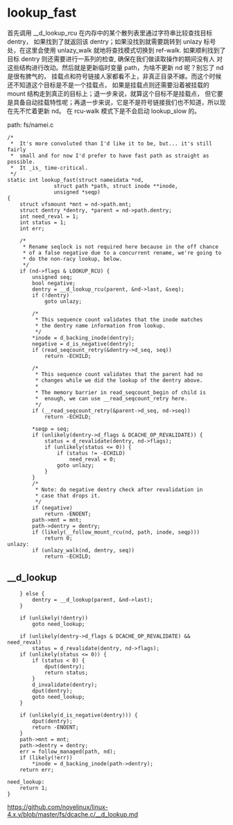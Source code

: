 # lookup_fast

首先调用 __d_lookup_rcu 在内存中的某个散列表里通过字符串比较查找目标 dentry，
如果找到了就返回该 dentry；如果没找到就需要跳转到 unlazy 标号处，在这里会使用
unlazy_walk 就地将查找模式切换到 ref-walk.
如果顺利找到了目标 dentry 则还需要进行一系列的检查, 确保在我们做读取操作的期间没有人
对这些结构进行改动。然后就是更新临时变量 path，为啥不更新 nd 呢？别忘了 nd 是很有脾气的，
挂载点和符号链接人家都看不上，非真正目录不嫁。而这个时候还不知道这个目标是不是一个挂载点，
如果是挂载点则还需要沿着被挂载的 mount 结构走到真正的目标上；退一步来说，就算这个目标不是挂载点，
但它要是具备自动挂载特性呢；再退一步来说，它是不是符号链接我们也不知道，所以现在先不忙着更新 nd。
在 rcu-walk 模式下是不会启动 lookup_slow 的。

path: fs/namei.c
```
/*
 *  It's more convoluted than I'd like it to be, but... it's still fairly
 *  small and for now I'd prefer to have fast path as straight as possible.
 *  It _is_ time-critical.
 */
static int lookup_fast(struct nameidata *nd,
               struct path *path, struct inode **inode,
               unsigned *seqp)
{
    struct vfsmount *mnt = nd->path.mnt;
    struct dentry *dentry, *parent = nd->path.dentry;
    int need_reval = 1;
    int status = 1;
    int err;

    /*
     * Rename seqlock is not required here because in the off chance
     * of a false negative due to a concurrent rename, we're going to
     * do the non-racy lookup, below.
     */
    if (nd->flags & LOOKUP_RCU) {
        unsigned seq;
        bool negative;
        dentry = __d_lookup_rcu(parent, &nd->last, &seq);
        if (!dentry)
            goto unlazy;

        /*
         * This sequence count validates that the inode matches
         * the dentry name information from lookup.
         */
        *inode = d_backing_inode(dentry);
        negative = d_is_negative(dentry);
        if (read_seqcount_retry(&dentry->d_seq, seq))
            return -ECHILD;

        /*
         * This sequence count validates that the parent had no
         * changes while we did the lookup of the dentry above.
         *
         * The memory barrier in read_seqcount_begin of child is
         *  enough, we can use __read_seqcount_retry here.
         */
        if (__read_seqcount_retry(&parent->d_seq, nd->seq))
            return -ECHILD;

        *seqp = seq;
        if (unlikely(dentry->d_flags & DCACHE_OP_REVALIDATE)) {
            status = d_revalidate(dentry, nd->flags);
            if (unlikely(status <= 0)) {
                if (status != -ECHILD)
                    need_reval = 0;
                goto unlazy;
            }
        }
        /*
         * Note: do negative dentry check after revalidation in
         * case that drops it.
         */
        if (negative)
            return -ENOENT;
        path->mnt = mnt;
        path->dentry = dentry;
        if (likely(__follow_mount_rcu(nd, path, inode, seqp)))
            return 0;
unlazy:
        if (unlazy_walk(nd, dentry, seq))
            return -ECHILD;
```

## __d_lookup

```
    } else {
        dentry = __d_lookup(parent, &nd->last);
    }

    if (unlikely(!dentry))
        goto need_lookup;

    if (unlikely(dentry->d_flags & DCACHE_OP_REVALIDATE) && need_reval)
        status = d_revalidate(dentry, nd->flags);
    if (unlikely(status <= 0)) {
        if (status < 0) {
            dput(dentry);
            return status;
        }
        d_invalidate(dentry);
        dput(dentry);
        goto need_lookup;
    }

    if (unlikely(d_is_negative(dentry))) {
        dput(dentry);
        return -ENOENT;
    }
    path->mnt = mnt;
    path->dentry = dentry;
    err = follow_managed(path, nd);
    if (likely(!err))
        *inode = d_backing_inode(path->dentry);
    return err;

need_lookup:
    return 1;
}
```

https://github.com/novelinux/linux-4.x.y/blob/master/fs/dcache.c/__d_lookup.md
